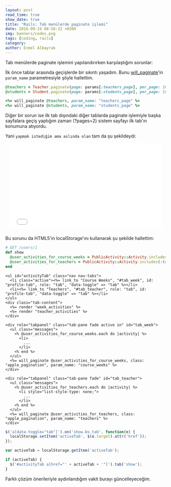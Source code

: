 ```yaml
---
layout: post
read_time: true
show_date: true
title: "Rails: Tab menülerde paginate işlemi"
date: 2016-09-24 08:58:22 +0200
img: banners/codes.png
tags: [coding, rails]
category:
author: Ecmel Albayrak
---
```


Tab menülerde paginate işlemini yapılandırırken karşılaştığım sorunlar:

İlk önce tablar arasında geçişlerde bir sıkıntı yaşadım. Bunu [will_paginate](https://github.com/mislav/will_paginate)'in `param_name` parametresiyle şöyle hallettim.

```ruby
@teachers = Teacher.paginate(page: params[:teachers_page], per_page: 10)
@students = Student.paginate(page: params[:students_page], per_page: 10)

<%= will_paginate @teachers, param_name: "teachers_page" %>
<%= will_paginate @students, param_name: "students_page" %>
```

Diğer bir sorun ise ilk tab dışındaki diğer tablarda paginate işlemiyle başka sayfalara geçiş yaptığım zaman (?pages=2) sistem sayfayı ilk tab'ın konumuna atıyordu.

Yani ``yapmak istediğim ama aslında olan`` tam da şu şekildeydi:

<iframe src="//giphy.com/embed/GQTHzCNx0UgdW" width="480" height="270" frameBorder="0" class="giphy-embed" allowFullScreen style="display: block;margin: 0 auto;margin-bottom:20px"></iframe>

Bu sorunu da HTML5'in localStorage'ını kullanarak şu şekilde hallettim:

<!--more-->

```ruby
# GET /users/1
def show
  @user_activities_for_course_weeks = PublicActivity::Activity.includes(:trackable, :owner).where(owner_id: User.find(params[:id]), trackable_type: "CourseWeek").paginate(page: params[:course_weeks], per_page: 10)
  @user_activities_for_teachers = PublicActivity::Activity.includes(:trackable, :owner).where(owner_id: User.find(params[:id]), trackable_type: "Teacher").paginate(page: params[:teachers], per_page: 10)
end
```

```erb
<ul id="activityTab" class="nav nav-tabs">
  <li class="active"><%= link_to "Course Weeks", "#tab_week", id: "profile-tab", role: "tab", "data-toggle" => "tab" %></li>
  <li><%= link_to "Teachers", "#tab_teacher", role: "tab", id: "profile-tab", "data-toggle" => "tab" %></li>
</ul>
<div class="tab-content">
  <%= render "week_activities" %>
  <%= render "teacher_activities" %>
</div>
```

```erb
<div role="tabpanel" class="tab-pane fade active in" id="tab_week">
  <ul class="messages">
    <% @user_activities_for_course_weeks.each do |activity| %>
      <li>
        ...
      </li>
    <% end %>
  </ul>
  <%= will_paginate @user_activities_for_course_weeks, class: "apple_pagination", param_name: "course_weeks" %>
</div>
```

```erb
<div role="tabpanel" class="tab-pane fade" id="tab_teacher">
  <ul class="messages">
    <% @user_activities_for_teachers.each do |activity| %>
      <li style="list-style-type: none;">
        ...
      </li>
    <% end %>
  </ul>
  <%= will_paginate @user_activities_for_teachers, class: "apple_pagination", param_name: "teachers" %>
</div>
```

```js
$('a[data-toggle="tab"]').on('show.bs.tab', function(e) {
  localStorage.setItem('activeTab', $(e.target).attr('href'));
});

var activeTab = localStorage.getItem('activeTab');

if (activeTab) {
  $('#activityTab a[href="' + activeTab + '"]').tab('show');
}
```

Farklı çözüm önerileriyle aydınlandığım vakit burayı güncelleyeceğim.
